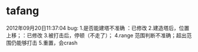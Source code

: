tafang
======

2012年09月20日11:37:04
bug:
    1.是否能建塔不准确 ：已修改
    2.建造塔后，位置上移；：已修改
    3.被打击后，停顿（不走了）；
    4.range 范围判断不准确；超出范围仍能够打击
    5.重置，会crash
    